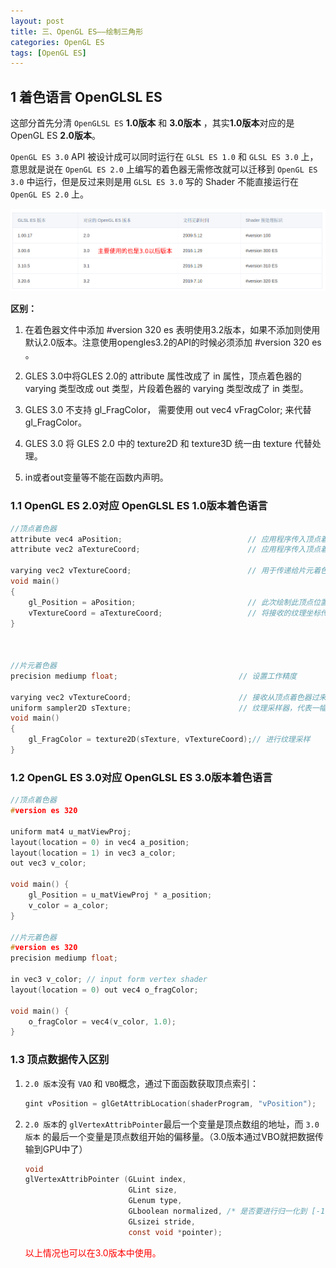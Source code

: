 ```yaml
---
layout: post
title: 三、OpenGL ES——绘制三角形
categories: OpenGL ES
tags: [OpenGL ES]
---
```


## 1 着色语言 OpenGLSL ES

这部分首先分清 `OpenGLSL ES` **1.0版本** 和 **3.0版本** ，其实**1.0版本**对应的是OpenGL ES **2.0版本**。

`OpenGL ES 3.0` API 被设计成可以同时运行在 `GLSL ES 1.0` 和 `GLSL ES 3.0` 上，意思就是说在 `OpenGL ES 2.0` 上编写的着色器无需修改就可以迁移到 `OpenGL ES 3.0` 中运行，但是反过来则是用 `GLSL ES 3.0` 写的 Shader 不能直接运行在 `OpenGL ES 2.0` 上。


![alt text](/assets/OpenGLES/2024050901/image-1.png)

**区别：**

1. 在着色器文件中添加  #version 320 es  表明使用3.2版本，如果不添加则使用默认2.0版本。注意使用opengles3.2的API的时候必须添加 #version 320 es  。

2. GLES 3.0中将GLES 2.0的 attribute 属性改成了 in 属性，顶点着色器的 varying 类型改成 out 类型，片段着色器的 varying 类型改成了 in 类型。

3. GLES 3.0 不支持 gl_FragColor，  需要使用 out vec4 vFragColor; 来代替 gl_FragColor。

4. GLES 3.0 将 GLES 2.0 中的 texture2D  和 texture3D  统一由 texture 代替处理。

5. in或者out变量等不能在函数内声明。


### 1.1 OpenGL ES 2.0对应 OpenGLSL ES 1.0版本着色语言

```c
//顶点着色器
attribute vec4 aPosition;                            // 应用程序传入顶点着色器的顶点位置
attribute vec2 aTextureCoord;                        // 应用程序传入顶点着色器的顶点纹理坐标

varying vec2 vTextureCoord;                          // 用于传递给片元着色器的顶点纹理数据
void main()
{
    gl_Position = aPosition;                         // 此次绘制此顶点位置
    vTextureCoord = aTextureCoord;                   // 将接收的纹理坐标传递给片元着色器
}



//片元着色器
precision mediump float;                           // 设置工作精度

varying vec2 vTextureCoord;                        // 接收从顶点着色器过来的纹理坐标
uniform sampler2D sTexture;                        // 纹理采样器，代表一幅纹理
void main()
{
    gl_FragColor = texture2D(sTexture, vTextureCoord);// 进行纹理采样
}
```

### 1.2 OpenGL ES 3.0对应 OpenGLSL ES 3.0版本着色语言

```c
//顶点着色器
#version es 320

uniform mat4 u_matViewProj;
layout(location = 0) in vec4 a_position;
layout(location = 1) in vec3 a_color;
out vec3 v_color;

void main() {
    gl_Position = u_matViewProj * a_position;
    v_color = a_color;
}

//片元着色器
#version es 320
precision mediump float;

in vec3 v_color; // input form vertex shader
layout(location = 0) out vec4 o_fragColor;

void main() {
    o_fragColor = vec4(v_color, 1.0);
}
```

### 1.3 顶点数据传入区别

1. `2.0 版本`没有 `VAO` 和 `VBO`概念，通过下面函数获取顶点索引：

    ```c
    gint vPosition = glGetAttribLocation(shaderProgram, "vPosition");
    ```

2. `2.0 版本`的 `glVertexAttribPointer`最后一个变量是顶点数组的地址，而 `3.0 版本` 的最后一个变量是顶点数组开始的偏移量。（3.0版本通过VBO就把数据传输到GPU中了）

    ```c
    void
    glVertexAttribPointer (GLuint index, 
                           GLint size, 
                           GLenum type, 
                           GLboolean normalized, /* 是否要进行归一化到 [-1, 1] */
                           GLsizei stride, 
                           const void *pointer);
    ```

    <font color=red>以上情况也可以在3.0版本中使用。